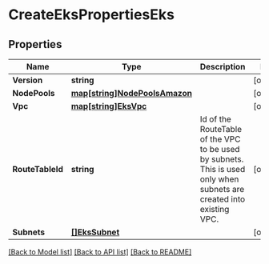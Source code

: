 # CreateEksPropertiesEks

## Properties
Name | Type | Description | Notes
------------ | ------------- | ------------- | -------------
**Version** | **string** |  | [optional] 
**NodePools** | [**map[string]NodePoolsAmazon**](NodePoolsAmazon.md) |  | [optional] 
**Vpc** | [**map[string]EksVpc**](EKSVpc.md) |  | [optional] 
**RouteTableId** | **string** | Id of the RouteTable of the VPC to be used by subnets. This is used only when subnets are created into existing VPC. | [optional] 
**Subnets** | [**[]EksSubnet**](EKSSubnet.md) |  | [optional] 

[[Back to Model list]](../README.md#documentation-for-models) [[Back to API list]](../README.md#documentation-for-api-endpoints) [[Back to README]](../README.md)


